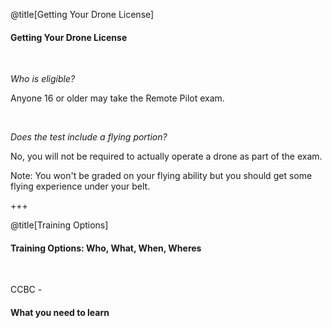 <div class="slide-bg-style-left"></div><div class="slide-bg-style-right"></div>

@title[Getting Your Drone License]

#### Getting Your Drone License

<br>

_*Who is eligible?*_

Anyone 16 or older may take the Remote Pilot exam.

<br>

_*Does the test include a flying portion?*_

No, you will not be required to actually operate a drone as part of the exam.

Note:
You won't be graded on your flying ability but you should get some flying experience under your belt.

+++
<div class="slide-bg-style-left"></div><div class="slide-bg-style-right"></div>

@title[Training Options]

#### Training Options: Who, What, When, Wheres

<br>

CCBC -
#### What you need to learn
